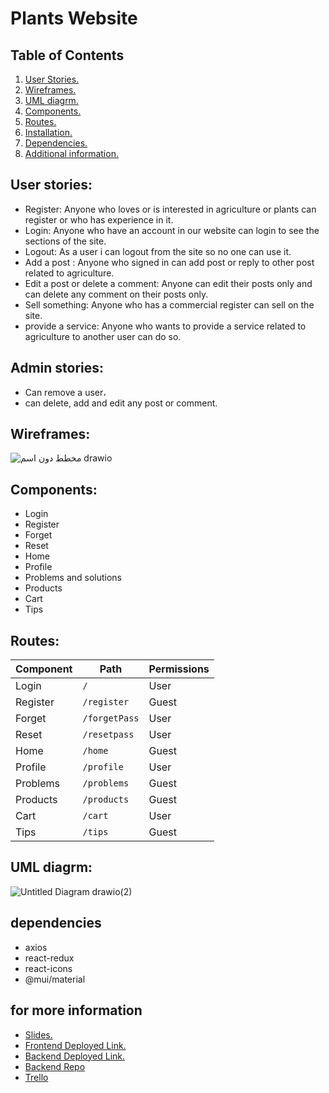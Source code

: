 # Plants Website

## Table of Contents
1. [ User Stories. ](#userStor)
2. [ Wireframes. ](#wireframe)
3. [ UML diagrm.](#frontUml)
4. [ Components.](#comp)
6. [ Routes. ](#frontRoutes)
7. [ Installation. ](#installation)
8. [ Dependencies. ](#dep)
9. [ Additional information. ](#slid)

<a name="userStor"></a>
## User stories:
- Register:
Anyone who loves or is interested in agriculture or plants can register or who has experience in it.
- Login:
Anyone who have an account in our website can login to see the sections of the site.
- Logout:
As a user i can logout from the site so no one can use it. 
- Add a post :
Anyone who signed in can add post or reply to other post related to agriculture.
- Edit a post or delete a comment:
Anyone can edit their posts only and can delete any comment on their posts only.
- Sell something:
Anyone who has a commercial register can sell on the site.
- provide a service: 
Anyone who wants to provide a service related to agriculture to another user can do so.

## Admin stories:

- Can remove a user،
- can delete, add and edit any post or comment.

<a name="wireframe"></a>

## Wireframes:

![_مخطط دون اسم_ drawio](https://user-images.githubusercontent.com/92247904/146723815-31ee8227-54f2-4a2a-b0e8-5484c13edbd0.png)


<a name="comp"></a>

## Components:
* Login         
* Register        
* Forget        
* Reset         
* Home          
* Profile      
* Problems and solutions  
* Products    
* Cart
* Tips

<a name="frontRoutes"></a>

## Routes:
Component     |     Path               |  Permissions
------------- | ---------------        | ------------
Login         | `/`                    | User
Register        | `/register`              | Guest
Forget        | `/forgetPass`      | User
Reset         | `/resetpass`       | User
Home          | `/home`                | Guest  
Profile       | `/profile`             | User
Problems   | `/problems`         | Guest 
Products     | `/products`               | Guest
Cart   | `/cart`         | User
Tips          | `/tips`       | Guest

<a name="frontUml"></a>

## UML diagrm:
![Untitled Diagram drawio(2)](https://user-images.githubusercontent.com/92247904/146694914-c4fd609d-3843-4d05-ad3f-b1e67da7a4b3.png)

## dependencies
- axios
- react-redux
- react-icons
- @mui/material

<a name="slid"></a>


## for more information
- [ Slides. ](#slid) 
- [ Frontend Deployed Link. ](https://awraqi.netlify.app/)
- [ Backend Deployed Link. ](https://server-awraqi.herokuapp.com/)
- [ Backend Repo ](https://github.com/MP-Project-Rabab/server)
- [ Trello ](https://trello.com/b/6MWA3WsS/frontend)


